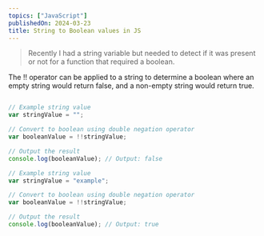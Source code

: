 ```yaml
---
topics: ["JavaScript"]
publishedOn: 2024-03-23
title: String to Boolean values in JS
---
```



>Recently I had a string variable but needed to detect if it was present or not for a function that required a boolean. <br/>


The !! operator can be applied to a string to determine a boolean where an empty string would return false, and a non-empty string would return true.


```js

// Example string value
var stringValue = "";

// Convert to boolean using double negation operator
var booleanValue = !!stringValue;

// Output the result
console.log(booleanValue); // Output: false

// Example string value
var stringValue = "example";

// Convert to boolean using double negation operator
var booleanValue = !!stringValue;

// Output the result
console.log(booleanValue); // Output: true
```